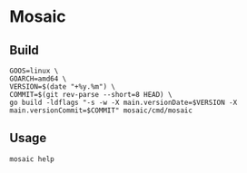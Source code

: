 # Mosaic

## Build

```
GOOS=linux \
GOARCH=amd64 \
VERSION=$(date "+%y.%m") \
COMMIT=$(git rev-parse --short=8 HEAD) \
go build -ldflags "-s -w -X main.versionDate=$VERSION -X main.versionCommit=$COMMIT" mosaic/cmd/mosaic
```

## Usage

```
mosaic help
```
